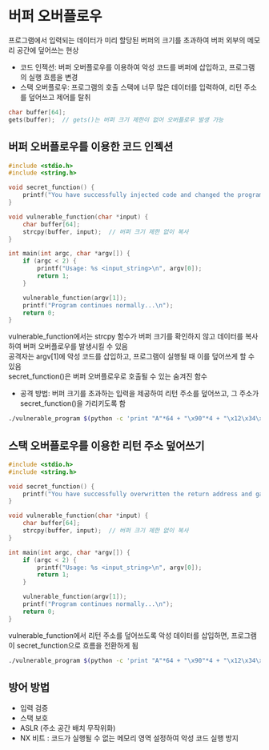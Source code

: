 # 버퍼 오버플로우 
프로그램에서 입력되는 데이터가 미리 할당된 버퍼의 크기를 초과하여 버퍼 외부의 메모리 공간에 덮어쓰는 현상

- 코드 인젝션: 버퍼 오버플로우를 이용하여 악성 코드를 버퍼에 삽입하고, 프로그램의 실행 흐름을 변경
- 스택 오버플로우: 프로그램의 호출 스택에 너무 많은 데이터를 입력하여, 리턴 주소를 덮어쓰고 제어를 탈취

```c
char buffer[64];
gets(buffer);  // gets()는 버퍼 크기 제한이 없어 오버플로우 발생 가능
```

## 버퍼 오버플로우를 이용한 코드 인젝션 
```c
#include <stdio.h>
#include <string.h>

void secret_function() {
    printf("You have successfully injected code and changed the program flow!\n");
}

void vulnerable_function(char *input) {
    char buffer[64];
    strcpy(buffer, input);  // 버퍼 크기 제한 없이 복사
}

int main(int argc, char *argv[]) {
    if (argc < 2) {
        printf("Usage: %s <input_string>\n", argv[0]);
        return 1;
    }

    vulnerable_function(argv[1]);
    printf("Program continues normally...\n");
    return 0;
}
```

vulnerable_function에서는 strcpy 함수가 버퍼 크기를 확인하지 않고 데이터를 복사하여 버퍼 오버플로우를 발생시킬 수 있음  
공격자는 argv[1]에 악성 코드를 삽입하고, 프로그램이 실행될 때 이를 덮어쓰게 할 수 있음  
secret_function()은 버퍼 오버플로우로 호출될 수 있는 숨겨진 함수

- 공격 방법:
버퍼 크기를 초과하는 입력을 제공하여 리턴 주소를 덮어쓰고, 그 주소가 secret_function()을 가리키도록 함
```bash
./vulnerable_program $(python -c 'print "A"*64 + "\x90"*4 + "\x12\x34\x56\x78"')
```

## 스택 오버플로우를 이용한 리턴 주소 덮어쓰기 
```c
#include <stdio.h>
#include <string.h>

void secret_function() {
    printf("You have successfully overwritten the return address and gained control!\n");
}

void vulnerable_function(char *input) {
    char buffer[64];
    strcpy(buffer, input);  // 버퍼 크기 제한 없이 복사
}

int main(int argc, char *argv[]) {
    if (argc < 2) {
        printf("Usage: %s <input_string>\n", argv[0]);
        return 1;
    }

    vulnerable_function(argv[1]);
    printf("Program continues normally...\n");
    return 0;
}
```
vulnerable_function에서 리턴 주소를 덮어쓰도록 악성 데이터를 삽입하면, 프로그램이 secret_function으로 흐름을 전환하게 됨 

```bash
./vulnerable_program $(python -c 'print "A"*64 + "\x90"*4 + "\x12\x34\x56\x78"')
```

## 방어 방법
- 입력 검증
- 스택 보호 
- ASLR (주소 공간 배치 무작위화)
- NX 비트 : 코드가 실행될 수 없는 메모리 영역 설정하여 악성 코드 실행 방지 

